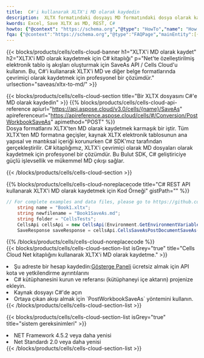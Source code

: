 ```yaml
---
title:  C#'i kullanarak XLTX'i MD olarak kaydedin
description:  XLTX formatındaki dosyayı MD formatındaki dosya olarak kaydetmek için C# için Aspose.Cells Cloud SDK'yı kullanma.
kwords: Excel, Save XLTX as MD, REST, C#
howto: {"@context": "https://schema.org","@type": "HowTo","name": "How to save XLTX as MD using the Cells Cloud Net library.","description": "How to save XLTX as MD using the Cells Cloud Net library.","image": {"@type": "ImageObject"},"url": "/net/saveas/xltx-to-md/","step": [{ "@type": "HowToStep","name": "How to save XLTX as MD using the Cells Cloud Net library. step 1", "image": {"@type": "ImageObject",},"url": "/net/saveas/xltx-to-md/","text": "Register an account at <a href='https://dashboard.aspose.cloud/'>Dashboard</a> to get free API quota & authorization details",},{ "@type": "HowToStep","name": "How to save XLTX as MD using the Cells Cloud Net library. step 1", "image": {"@type": "ImageObject",},"url": "/net/saveas/xltx-to-md/","text": "Install C# library and add the reference (import the library) to your project.",},{ "@type": "HowToStep","name": "How to save XLTX as MD using the Cells Cloud Net library. step 1", "image": {"@type": "ImageObject",},"url": "/net/saveas/xltx-to-md/","text": "Open the source file in C#",},{ "@type": "HowToStep","name": "How to save XLTX as MD using the Cells Cloud Net library. step 1", "image": {"@type": "ImageObject",},"url": "/net/saveas/xltx-to-md/","text": "Use the `PostWorkbookSaveAs` method to retrieve the resulting stream.",}, ],"supply": {"@type": "HowToSupply","name": "document"},"tool": [{"@type": "HowToTool","name": "Visual Studio, Visual Studio Code, Rider"},{"@type": "HowToTool","name": "Aspose Cells"}],"totalTime": "PT6M"}
fqa: {"@context":"https://schema.org","@type":"FAQPage","mainEntity":[{"@type":"Question","name":"Why save file as other formats file in C# using REST API?","acceptedAnswer":{"@type":"Answer","text":"Documents are encoded in many ways, and some files may be incompatible with the software you use. To open and read such files, just save them as appropriate file formats.<br/><ol><li>Install .NET SDK and add the reference (import the library) to your project.</li><li>Open the source file in C# using REST API.</li><li>Call the PostWorkbookSaveAsRequest() method, passing an output filename with required extension.</li><li>Get the result of save as a separate file.</li></ol>"}},{"@type":"Question","name":"What file formats can I save as with your C# library?","acceptedAnswer":{"@type":"Answer","text":"We support a variety of file formats for conversion using .NET library, including XLSX, Excel, xls , PDF, CSV, HTML, Markdown, XML, PNG, JPG, TIFF, Json, TXT and many more."}},{"@type":"Question","name":"What is the maximum allowed file size for conversion using this .NET library?","acceptedAnswer":{"@type":"Answer","text":"There are no file size limits for format conversions using .NET library."}}]}
---
```

{{< blocks/products/cells/cells-cloud-banner h1="XLTX\'i MD olarak kaydet" h2="XLTX\'i MD olarak kaydetmek için C# kitaplığı" p="Net\'te özelleştirilmiş elektronik tablo iş akışları oluşturmak için SaveAs API / Cells Cloud\'u kullanın. Bu, C#\'i kullanarak XLTX\'i MD ve diğer belge formatlarında çevrimiçi olarak kaydetmek için profesyonel bir çözümdür." urlsection="saveas/xltx-to-md/" >}}

{{< blocks/products/cells/cells-cloud-section title="Bir XLTX dosyasını C#\'e MD olarak kaydedin" >}}
{{% blocks/products/cells/cells-cloud-api-reference apiurl="https://api.aspose.cloud/v3.0/cells/{name}/SaveAs" apireferenceurl="https://apireference.aspose.cloud/cells/#/Conversion/PostWorkbookSaveAs" apimethod="POST" %}}
<br/>
Dosya formatlarını XLTX'ten MD olarak kaydetmek karmaşık bir iştir. Tüm XLTX'ten MD formatına geçişler, kaynak XLTX elektronik tablosunun ana yapısal ve mantıksal içeriği korunurken C# SDK'mız tarafından gerçekleştirilir. C# kitaplığımız, XLTX'i çevrimiçi olarak MD dosyaları olarak kaydetmek için profesyonel bir çözümdür. Bu Bulut SDK, C# geliştiriciye güçlü işlevsellik ve mükemmel MD çıkışı sağlar.

{{< /blocks/products/cells/cells-cloud-section >}}

{{% blocks/products/cells/cells-cloud-noreplacecode title="C# REST API kullanarak XLTX\'i MD olarak kaydetmek için Kod Örneği" gistPath="" %}}
  
```cs
// For complete examples and data files, please go to https://github.com/aspose-cells-cloud/aspose-cells-cloud-dotnet/
    string name = "Book1.xltx";
    string newfilename = "Book1SaveAs.md";
    string folder = "CellsTests";
    CellsApi cellsApi = new CellsApi(Environment.GetEnvironmentVariable("ProductClientId"), Environment.GetEnvironmentVariable("ProductClientSecret"));
    SaveResponse saveResponse = cellsApi.CellsSaveAsPostDocumentSaveAs(name, null, newfilename, null,null,folder);
```
  
{{% /blocks/products/cells/cells-cloud-noreplacecode %}}
<br/>
{{< blocks/products/cells/cells-cloud-section-list isGrey="true" title="Cells Cloud Net kitaplığını kullanarak XLTX\'i MD olarak kaydetme." >}}
<li> Şu adreste bir hesap kaydedin:<a href="https://dashboard.aspose.cloud/">Gösterge Paneli</a> ücretsiz almak için API kota ve yetkilendirme ayrıntılarını</li>
<li>C# kütüphanesini kurun ve referansı (kütüphaneyi içe aktarın) projenize ekleyin.</li>
<li>Kaynak dosyayı C#'de açın</li>
<li>Ortaya çıkan akışı almak için `PostWorkbookSaveAs` yöntemini kullanın.</li>
{{< /blocks/products/cells/cells-cloud-section-list >}}

{{< blocks/products/cells/cells-cloud-section-list isGrey="true" title="sistem gereksinimleri" >}}
<li>NET Framework 4.5.2 veya daha yenisi</li>
<li>Net Standardı 2.0 veya daha yenisi</li>
{{< /blocks/products/cells/cells-cloud-section-list >}}
